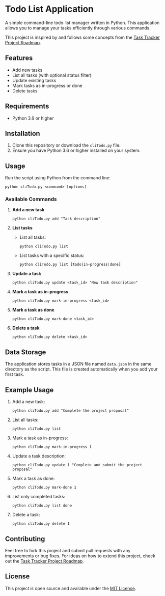 # Todo List Application

A simple command-line todo list manager written in Python. This application allows you to manage your tasks efficiently through various commands.

This project is inspired by and follows some concepts from the [Task Tracker Project Roadmap](https://roadmap.sh/projects/task-tracker).

## Features

- Add new tasks
- List all tasks (with optional status filter)
- Update existing tasks
- Mark tasks as in-progress or done
- Delete tasks

## Requirements

- Python 3.6 or higher

## Installation

1. Clone this repository or download the `cliTodo.py` file.
2. Ensure you have Python 3.6 or higher installed on your system.

## Usage

Run the script using Python from the command line:

```
python cliTodo.py <command> [options]
```

### Available Commands

1. **Add a new task**
   ```
   python cliTodo.py add "Task description"
   ```

2. **List tasks**
   - List all tasks:
     ```
     python cliTodo.py list
     ```
   - List tasks with a specific status:
     ```
     python cliTodo.py list [todo|in-progress|done]
     ```

3. **Update a task**
   ```
   python cliTodo.py update <task_id> "New task description"
   ```

4. **Mark a task as in-progress**
   ```
   python cliTodo.py mark-in-progress <task_id>
   ```

5. **Mark a task as done**
   ```
   python cliTodo.py mark-done <task_id>
   ```

6. **Delete a task**
   ```
   python cliTodo.py delete <task_id>
   ```

## Data Storage

The application stores tasks in a JSON file named `data.json` in the same directory as the script. This file is created automatically when you add your first task.

## Example Usage

1. Add a new task:
   ```
   python cliTodo.py add "Complete the project proposal"
   ```

2. List all tasks:
   ```
   python cliTodo.py list
   ```

3. Mark a task as in-progress:
   ```
   python cliTodo.py mark-in-progress 1
   ```

4. Update a task description:
   ```
   python cliTodo.py update 1 "Complete and submit the project proposal"
   ```

5. Mark a task as done:
   ```
   python cliTodo.py mark-done 1
   ```

6. List only completed tasks:
   ```
   python cliTodo.py list done
   ```

7. Delete a task:
   ```
   python cliTodo.py delete 1
   ```

## Contributing

Feel free to fork this project and submit pull requests with any improvements or bug fixes. For ideas on how to extend this project, check out the [Task Tracker Project Roadmap](https://roadmap.sh/projects/task-tracker).

## License

This project is open source and available under the [MIT License](LICENSE).
